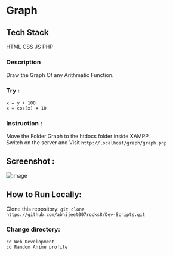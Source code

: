 # Graph

## Tech Stack
HTML CSS JS PHP

### Description
Draw the Graph Of any Arithmatic Function.

### Try : 
``x = y + 100``   
``x = cos(x) + 10``

### Instruction :
Move the Folder Graph to the htdocs folder inside XAMPP.  
Switch on the server and Visit ``http://localhost/graph/graph.php``  

## Screenshot :

![image](https://user-images.githubusercontent.com/72241207/170791154-85825afe-875e-440e-9135-d46b18518f72.png)

## How to Run Locally:
Clone this repository:
``git clone https://github.com/abhijeet007rocks8/Dev-Scripts.git``

### Change directory:
``cd Web Development``  
``cd Random Anime profile``   
